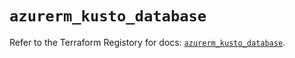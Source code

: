 # `azurerm_kusto_database`

Refer to the Terraform Registory for docs: [`azurerm_kusto_database`](https://www.terraform.io/docs/providers/azurerm/r/kusto_database).
